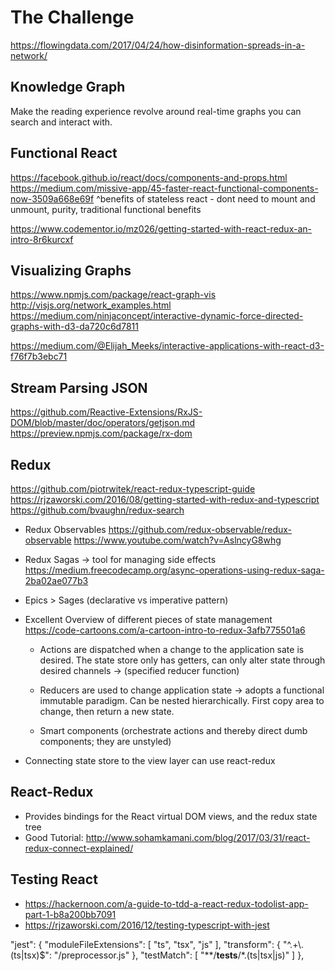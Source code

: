 # The Challenge
  https://flowingdata.com/2017/04/24/how-disinformation-spreads-in-a-network/


## Knowledge Graph
  Make the reading experience revolve around real-time graphs you can search and interact with.

## Functional React
https://facebook.github.io/react/docs/components-and-props.html
https://medium.com/missive-app/45-faster-react-functional-components-now-3509a668e69f
^benefits of stateless react - dont need to mount and unmount, purity, traditional functional benefits

https://www.codementor.io/mz026/getting-started-with-react-redux-an-intro-8r6kurcxf

## Visualizing Graphs
https://www.npmjs.com/package/react-graph-vis
http://visjs.org/network_examples.html
https://medium.com/ninjaconcept/interactive-dynamic-force-directed-graphs-with-d3-da720c6d7811

https://medium.com/@Elijah_Meeks/interactive-applications-with-react-d3-f76f7b3ebc71


## Stream Parsing JSON
https://github.com/Reactive-Extensions/RxJS-DOM/blob/master/doc/operators/getjson.md
https://preview.npmjs.com/package/rx-dom


## Redux
https://github.com/piotrwitek/react-redux-typescript-guide
https://rjzaworski.com/2016/08/getting-started-with-redux-and-typescript
https://github.com/bvaughn/redux-search

* Redux Observables
  https://github.com/redux-observable/redux-observable
  https://www.youtube.com/watch?v=AslncyG8whg

* Redux Sagas -> tool for managing side effects
    https://medium.freecodecamp.org/async-operations-using-redux-saga-2ba02ae077b3

* Epics > Sages    (declarative vs imperative pattern)

* Excellent Overview of different pieces of state management
  https://code-cartoons.com/a-cartoon-intro-to-redux-3afb775501a6

  * Actions
    are dispatched when a change to the application sate is desired.
      The state store only has getters, can only alter state through desired channels
        -> (specified reducer function)

  * Reducers
    are used to change application state -> adopts a functional immutable paradigm.
      Can be nested hierarchically. First copy area to change, then return a new state.

  * Smart components (orchestrate actions and thereby direct dumb components; they are unstyled)

* Connecting state store to the view layer
    can use react-redux

## React-Redux

  * Provides bindings for the React virtual DOM views, and the redux state tree
  * Good Tutorial: http://www.sohamkamani.com/blog/2017/03/31/react-redux-connect-explained/


## Testing React
  * https://hackernoon.com/a-guide-to-tdd-a-react-redux-todolist-app-part-1-b8a200bb7091
  * https://rjzaworski.com/2016/12/testing-typescript-with-jest

  "jest": {
    "moduleFileExtensions": [
      "ts",
      "tsx",
      "js"
    ],
    "transform": {
      "^.+\\.(ts|tsx)$": "<rootDir>/preprocessor.js"
    },
    "testMatch": [
      "**/__tests__/*.(ts|tsx|js)"
    ]
  },
